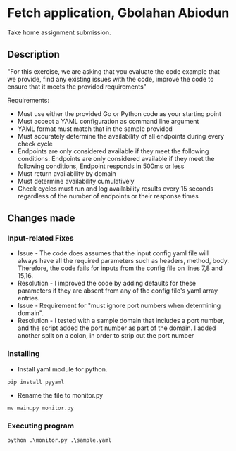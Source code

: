 # Fetch application, Gbolahan Abiodun

Take home assignment submission.


## Description

"For this exercise, we are asking that you evaluate the code example that we provide, find any existing issues with the code, improve the code to ensure that it meets the provided requirements"

Requirements:
* Must use either the provided Go or Python code as your starting point
* Must accept a YAML configuration as command line argument
* YAML format must match that in the sample provided
* Must accurately determine the availability of all endpoints during every check cycle
* Endpoints are only considered available if they meet the following conditions: Endpoints are only considered available if they meet the following conditions, Endpoint responds in 500ms or less
* Must return availability by domain
* Must determine availability cumulatively
* Check cycles must run and log availability results every 15 seconds regardless of the number of endpoints or their response times

## Changes made

### Input-related Fixes

* Issue - The code does assumes that the input config yaml file will always have all the required parameters such as headers, method, body.
Therefore, the code fails for inputs from the config file on lines 7,8 and 15,16.
* Resolution - I improved the code by adding defaults for these parameters if they are absent from any of the config file's yaml array entries.
* Issue - Requirement for "must ignore port numbers when determining domain".
* Resolution - I tested with a sample domain that includes a port number, and the script added the port number as part of the domain. I added another split on a colon, in order to strip out the port number

### Installing

* Install yaml module for python. 
```
pip install pyyaml
```
* Rename the file to monitor.py
```
mv main.py monitor.py
```

### Executing program

```
python .\monitor.py .\sample.yaml
```
